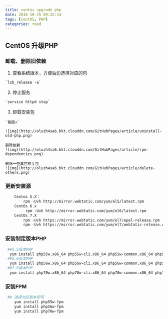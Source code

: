 ```yaml
---
title: centos upgrade php
date: 2016-10-25 09:32:14
tags: [CentOS, PHP]
categories: read
---
```


## CentOS 升级PHP

### 卸载、删除旧依赖

  1. 查看系统版本，方便后边选择对应的包

    `lsb_release -a`

  2. 停止服务

    `service httpd stop`

  3. 卸载安装包

    `看图⬇`

    ![img](http://oluzh4sa6.bkt.clouddn.com/GitHubPages/article/uninstall-old-php.png)

    删除依赖
    ![img](http://oluzh4sa6.bkt.clouddn.com/GitHubPages/article/rpm-dependencies.png)

    删除一些其它相关包
    ![img](http://oluzh4sa6.bkt.clouddn.com/GitHubPages/article/delete-others.png)

### 更新安装源

```bash
	Centos 5.X：
		rpm -Uvh http://mirror.webtatic.com/yum/el5/latest.rpm
	CentOs 6.x
		 rpm -Uvh http://mirror.webtatic.com/yum/el6/latest.rpm
	CentOs 7.X
		rpm -Uvh https://mirror.webtatic.com/yum/el7/epel-release.rpm
		rpm -Uvh https://mirror.webtatic.com/yum/el7/webtatic-release.rpm

```

### 安装制定版本PHP

```bash
 ##5.5版本PHP
  yum install php55w.x86_64 php55w-cli.x86_64 php55w-common.x86_64 php55w-gd.x86_64 php55w-ldap.x86_64 php55w-mbstring.x86_64 php55w-mcrypt.x86_64 php55w-mysql.x86_64 php55w-pdo.x86_64
 ##5.6版本PHP
  yum install php56w.x86_64 php56w-cli.x86_64 php56w-common.x86_64 php56w-gd.x86_64 php56w-ldap.x86_64 php56w-mbstring.x86_64 php56w-mcrypt.x86_64 php56w-mysql.x86_64 php56w-pdo.x86_64
 ##7.0版本PHP
  yum install php70w.x86_64 php70w-cli.x86_64 php70w-common.x86_64 php70w-gd.x86_64 php70w-ldap.x86_64 php70w-mbstring.x86_64 php70w-mcrypt.x86_64 php70w-mysql.x86_64 php70w-pdo.x86_64
```

### 安装FPM
```bash
 ## 选择对应版本即可
 	yum install php55w-fpm 
	yum install php56w-fpm 
    yum install php70w-fpm
```


